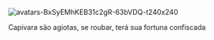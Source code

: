 ![avatars-BxSyEMhKEB31c2gR-63bVDQ-t240x240](https://github.com/Luck243/BancoGeral/assets/101267665/48bbe30e-9d35-4674-90b8-06cef0b0407f)

Capivara são agiotas, se roubar, terá sua fortuna confiscada
